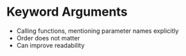 # Keyword Arguments

* Calling functions, mentioning parameter names explicitly
* Order does not matter
* Can improve readability

